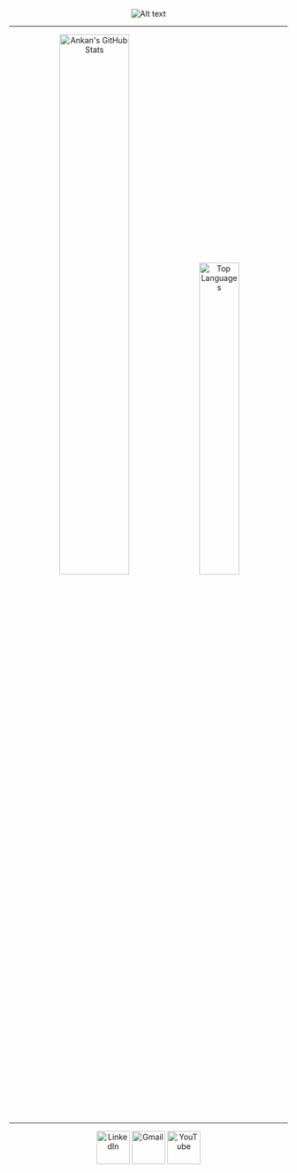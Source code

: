 <div align="center">

 ![Alt text](https://media.licdn.com/dms/image/v2/D4D16AQFznZZwQHxVfQ/profile-displaybackgroundimage-shrink_350_1400/profile-displaybackgroundimage-shrink_350_1400/0/1735663015170?e=1747872000&v=beta&t=I-dOpY3QQKQe003KWz5PfMvVtb5nNcaITPj1wFvh_S8)

---

<p>
    <img src="https://github-readme-stats.vercel.app/api?username=AnkanCompiled&show_icons=true&theme=dark" alt="Ankan's GitHub Stats" style="width: 50%;"/>
    <img src="https://github-readme-stats.vercel.app/api/top-langs/?username=AnkanCompiled&layout=compact&theme=dark" alt="Top Languages" style="width: 38%;"/>
</p>

---

<p>
  <a href="https://www.linkedin.com/in/ankanbiswas-in" target="blank"><img src="https://img.icons8.com/?size=100&id=xuvGCOXi8Wyg&format=png&color=000000" width="60" alt="LinkedIn" /></a>  
  <a href="mailto:ankanb560@gmail.com" target="blank"><img src="https://img.icons8.com/?size=100&id=P7UIlhbpWzZm&format=png&color=000000" width="60" alt="Gmail" /></a>
  <a href="https://www.youtube.com/@ankan1001" target="blank"><img src="https://img.icons8.com/?size=100&id=19318&format=png&color=000000" width="60" alt="YouTube" /></a>
</p>


</div>
